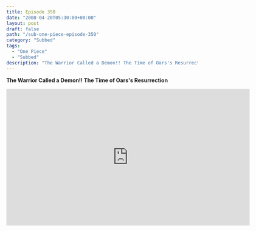 ```yaml
---
title: Episode 350
date: "2008-04-20T05:30:00+00:00"
layout: post
draft: false
path: "/sub-one-piece-episode-350"
category: "Subbed"
tags:
  - "One Piece"
  - "Subbed"
description: "The Warrior Called a Demon!! The Time of Oars's Resurrection"
---
```


**The Warrior Called a Demon!! The Time of Oars's Resurrection**

<iframe width="640" height="360" src="https://www.rapidvideo.com/e/FXREQZPCKB" frameborder="0" marginwidth=0 marginheight=0 scrolling=no allowfullscreen></iframe>


